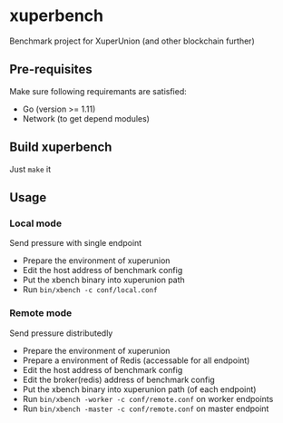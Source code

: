 # xuperbench
Benchmark project for XuperUnion (and other blockchain further)

## Pre-requisites

Make sure following requiremants are satisfied:
* Go (version >= 1.11)
* Network (to get depend modules)

## Build xuperbench

Just `make` it

## Usage

### Local mode

Send pressure with single endpoint
* Prepare the environment of xuperunion
* Edit the host address of benchmark config
* Put the xbench binary into xuperunion path
* Run `bin/xbench -c conf/local.conf`

### Remote mode

Send pressure distributedly
* Prepare the environment of xuperunion
* Prepare a environment of Redis (accessable for all endpoint)
* Edit the host address of benchmark config
* Edit the broker(redis) address of benchmark config
* Put the xbench binary into xuperunion path (of each endpoint)
* Run `bin/xbench -worker -c conf/remote.conf` on worker endpoints
* Run `bin/xbench -master -c conf/remote.conf` on master endpoint
